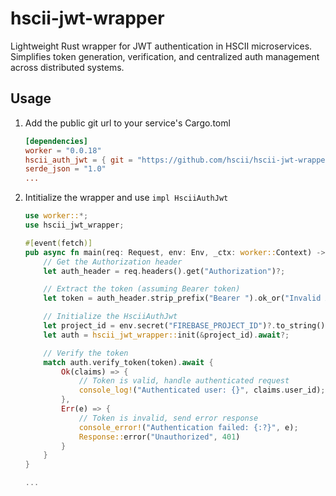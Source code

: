 # hscii-jwt-wrapper

Lightweight Rust wrapper for JWT authentication in HSCII microservices. Simplifies token generation, verification, and centralized auth management across distributed systems.

## Usage

1. Add the public git url to your service's Cargo.toml

   ```toml
   [dependencies]
   worker = "0.0.18"
   hscii_auth_jwt = { git = "https://github.com/hscii/hscii-jwt-wrapper.git" }
   serde_json = "1.0"
   ...
   ```

2. Intitialize the wrapper and use `impl HsciiAuthJwt`

   ```rust
   use worker::*;
   use hscii_jwt_wrapper;

   #[event(fetch)]
   pub async fn main(req: Request, env: Env, _ctx: worker::Context) -> Result<Response> {
       // Get the Authorization header
       let auth_header = req.headers().get("Authorization")?;

       // Extract the token (assuming Bearer token)
       let token = auth_header.strip_prefix("Bearer ").ok_or("Invalid Authorization header")?;

       // Initialize the HsciiAuthJwt
       let project_id = env.secret("FIREBASE_PROJECT_ID")?.to_string();
       let auth = hscii_jwt_wrapper::init(&project_id).await?;

       // Verify the token
       match auth.verify_token(token).await {
           Ok(claims) => {
               // Token is valid, handle authenticated request
               console_log!("Authenticated user: {}", claims.user_id);
           },
           Err(e) => {
               // Token is invalid, send error response
               console_error!("Authentication failed: {:?}", e);
               Response::error("Unauthorized", 401)
           }
       }
   }

   ...
   ```
